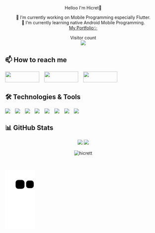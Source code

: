 ## 
<p align="center">
  Helloo I'm Hicret👋
</p>
<p align="center">
🔭 I’m currently working on Mobile Programming especially Flutter. <br>
🌱 I’m currently learning native Android Mobile Programming. <br>
<!-- 👯 I’m looking to collaborate people for Flutter learning. <br> -->
<a href="https://hicrett.github.io/"<b>My Portfolio✨</b></a><br>
<p align='center'> 
  Visitor count<br>
  <img src="https://profile-counter.glitch.me/hicrett/count.svg" />
</p>

## 📫 How to reach me
<a href="https://www.linkedin.com/in/hicret-ay/"><img src="https://img.shields.io/badge/LinkedIn-0077B5?style=for-the-badge&logo=linkedin&logoColor=white" width="110" height="35"></a>&nbsp;&nbsp;&nbsp;
<a href="mailto:hiicretay@gmail.com"><img src="https://img.shields.io/badge/Gmail-D14836?style=for-the-badge&logo=gmail&logoColor=white" width="110" height="35"></a>&nbsp;&nbsp;&nbsp;
<a href="https://discord.com/channels/@hicrett#99"><img src="https://img.shields.io/badge/Discord-5865F2?style=for-the-badge&logo=discord&logoColor=white" width="110" height="35"></a>&nbsp;&nbsp;&nbsp;
</a>

<!-- [![](https://visitcount.itsvg.in/api?id=hicrett&icon=0&color=4)](https://visitcount.itsvg.in) -->


## 🛠 Technologies & Tools 
 <p>
       <img src="https://img.icons8.com/color/48/000000/flutter.png" /> &nbsp;&nbsp;
            <img src="https://img.icons8.com/color/48/000000/firebase.png" /> &nbsp;&nbsp;
            <img src="https://img.icons8.com/color/48/000000/dart.png" /> &nbsp;&nbsp;
            <img src="https://img.icons8.com/color/48/000000/git.png" /> &nbsp;&nbsp;
            <img src="https://img.icons8.com/color/48/000000/android-studio--v3.png" /> &nbsp;&nbsp;
            <img src="https://img.icons8.com/color/48/000000/visual-studio-code-2019.png" /> &nbsp;&nbsp;
            <img src="https://img.icons8.com/color/48/000000/c-sharp-logo-2.png"/> &nbsp;&nbsp;
            <img src="https://img.icons8.com/color/48/000000/microsoft-sql-server.png"/> &nbsp;&nbsp;
  
<br />
</p>

## 📊 GitHub Stats

<p align="center">
 <img src="https://github-readme-stats.vercel.app/api/top-langs/?username=hicrett&show_icons=true&count_private=true&theme=dark" width="350">
 <img src="https://github-readme-stats.vercel.app/api?username=hicrett&show_icons=true&count_private=true&theme=dark" width="350">
  
<br />

<p align="center">
   <img align="center" src="https://github-readme-streak-stats.herokuapp.com/?user=hicrett&theme=dark" alt="hicrett" />
</p>
<br/>

![snake svg](https://github.com/hicrett/hicrett/blob/output/github-contribution-grid-snake.svg)
<!-- ![snake gif](https://github.com/hicrett/hicrett/blob/output/github-contribution-grid-snake.gif) -->

</p>
